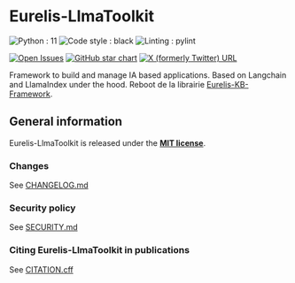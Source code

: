 # Eurelis-LlmaToolkit

![Python : 11](https://img.shields.io/badge/Python-=3.11-green)
![Code style : black](https://img.shields.io/badge/Code_style-black-black)
![Linting : pylint](https://img.shields.io/badge/Linting-pylint-yellowgreen)

[![Open Issues](https://img.shields.io/github/issues-raw/Eurelis/Eurelis-KB-Framework)](https://github.com/Eurelis/Eurelis-KB-Framework/issues)
[![GitHub star chart](https://img.shields.io/github/stars/langchain-ai/langchain?style=social)](https://star-history.com/#Eurelis/Eurelis-KB-Framework)
[![X (formerly Twitter) URL](https://img.shields.io/twitter/url?url=https%3A%2F%2Fx.com%2FAgence_Eurelis&label=Follow%20%40Eurelis)](https://x.com/Agence_Eurelis)

Framework to build and manage IA based applications. Based on Langchain and LlamaIndex under the hood.
Reboot de la librairie [Eurelis-KB-Framework](https://github.com/Eurelis/Eurelis-KB-Framework).

## General information

Eurelis-LlmaToolkit is released under the **[MIT license](/LICENSE)**.

### Changes

See [CHANGELOG.md](CHANGELOG.md)

### Security policy

See [SECURITY.md](SECURITY.md)

### Citing Eurelis-LlmaToolkit in publications

See [CITATION.cff](CITATION.cff)
